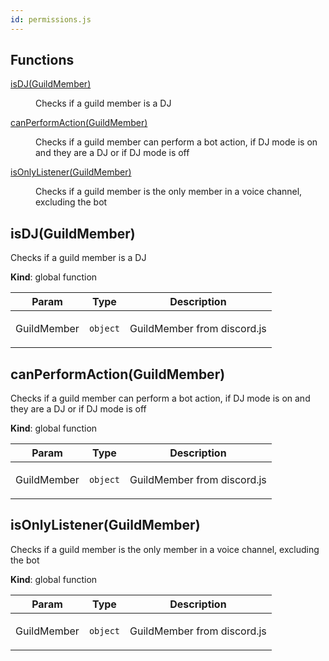```yaml
---
id: permissions.js
---
```


## Functions

<dl>
<dt><a href="#isDJ">isDJ(GuildMember)</a></dt>
<dd><p>Checks if a guild member is a DJ</p></dd>
<dt><a href="#canPerformAction">canPerformAction(GuildMember)</a></dt>
<dd><p>Checks if a guild member can perform a bot action, if DJ mode is on and they are a DJ or if DJ mode is off</p></dd>
<dt><a href="#isOnlyListener">isOnlyListener(GuildMember)</a></dt>
<dd><p>Checks if a guild member is the only member in a voice channel, excluding the bot</p></dd>
</dl>

<a name="isDJ"></a>

## isDJ(GuildMember)
<p>Checks if a guild member is a DJ</p>

**Kind**: global function  

| Param | Type | Description |
| --- | --- | --- |
| GuildMember | <code>object</code> | <p>GuildMember from discord.js</p> |

<a name="canPerformAction"></a>

## canPerformAction(GuildMember)
<p>Checks if a guild member can perform a bot action, if DJ mode is on and they are a DJ or if DJ mode is off</p>

**Kind**: global function  

| Param | Type | Description |
| --- | --- | --- |
| GuildMember | <code>object</code> | <p>GuildMember from discord.js</p> |

<a name="isOnlyListener"></a>

## isOnlyListener(GuildMember)
<p>Checks if a guild member is the only member in a voice channel, excluding the bot</p>

**Kind**: global function  

| Param | Type | Description |
| --- | --- | --- |
| GuildMember | <code>object</code> | <p>GuildMember from discord.js</p> |

